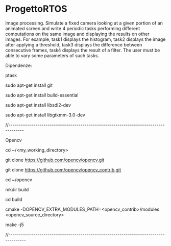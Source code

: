 # ProgettoRTOS
Image processing. Simulate a fixed camera looking at a given portion of an animated screen and write 4 periodic tasks performing different computations on the same image and displaying the results on other images. For example, task1 displays the histogram, task2 displays the image after applying a threshold, task3 displays the difference between consecutive frames, task4 displays the result of a filter. The user must be able to vary some parameters of such tasks.

Dipendenze:

ptask

sudo apt-get install git

sudo apt-get install build-essential

sudo apt-get install libsdl2-dev

sudo apt-get install libgtkmm-3.0-dev

//-------------------------------------------------------------------------------------

Opencv

cd ~/<my_working_directory>

git clone https://github.com/opencv/opencv.git

git clone https://github.com/opencv/opencv_contrib.git

cd ~/opencv

mkdir build

cd build

cmake -DOPENCV_EXTRA_MODULES_PATH=<opencv_contrib>/modules <opencv_source_directory>

make -j5

//--------------------------------------------------------------------------------------
